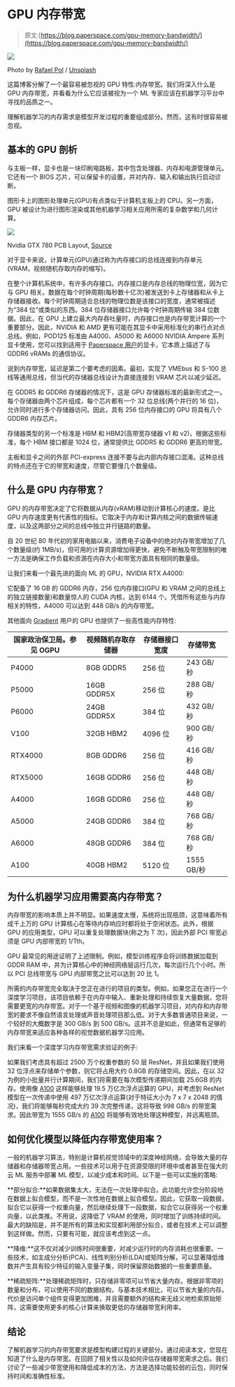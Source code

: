 # GPU 内存带宽

> 原文:[https://blog.paperspace.com/gpu-memory-bandwidth/](https://blog.paperspace.com/gpu-memory-bandwidth/)

![](../Images/3408ea5379ac7a1349e666ab163d3f08.png)

Photo by [Rafael Pol](https://unsplash.com/@rapol?utm_source=ghost&utm_medium=referral&utm_campaign=api-credit) / [Unsplash](https://unsplash.com/?utm_source=ghost&utm_medium=referral&utm_campaign=api-credit)

这篇博客分解了一个最容易被忽视的 GPU 特性:内存带宽。我们将深入什么是 GPU 内存带宽，并看看为什么它应该被视为一个 ML 专家应该在机器学习平台中寻找的品质之一。

理解机器学习的内存需求是模型开发过程的重要组成部分。然而，这有时很容易被忽视。

## 基本的 GPU 剖析

与主板一样，显卡也是一块印刷电路板，其中包含处理器、内存和电源管理单元。它还有一个 BIOS 芯片，可以保留卡的设置，并对内存、输入和输出执行启动诊断。

图形卡上的图形处理单元(GPU)有点类似于计算机主板上的 CPU。另一方面，GPU 被设计为进行图形渲染或其他机器学习相关应用所需的复杂数学和几何计算。

![](../Images/c9626048affbf0dc542cb3d996e76519.png)

Nvidia GTX 780 PCB Layout, [Source](https://www.flickr.com/photos/83620044@N06/8800935020)

对于显卡来说，计算单元(GPU)通过称为内存接口的总线连接到内存单元(VRAM，视频随机存取内存的缩写)。

在整个计算机系统中，有许多内存接口。内存接口是内存总线的物理位宽，因为它与 GPU 相关。数据在每个时钟周期(每秒数十亿次)被发送到卡上存储器和从卡上存储器接收。每个时钟周期适合总线的物理位数是该接口的宽度，通常被描述为“384 位”或类似的东西。384 位存储器接口允许每个时钟周期传输 384 位数据。因此，在 GPU 上建立最大内存吞吐量时，内存接口也是内存带宽计算的一个重要部分。因此，NVIDIA 和 AMD 更有可能在其显卡中采用标准化的串行点对点总线。例如，POD125 标准由 A4000、A5000 和 A6000 NVIDIA Ampere 系列显卡使用，您可以找到适用于 [Paperspace 用户](https://blog.paperspace.com/new-ampere-gpus/)的显卡，它本质上描述了与 GDDR6 vRAMs 的通信协议。

说到内存带宽，延迟是第二个要考虑的因素。最初，实现了 VMEbus 和 S-100 总线等通用总线，但当代的存储器总线设计为直接连接到 VRAM 芯片以减少延迟。

在 GDDR5 和 GDDR6 存储器的情况下，这是 GPU 存储器标准的最新形式之一。每个存储器由两个芯片组成，每个芯片都有一个 32 位总线(两个并行的 16 位)，允许同时进行多个存储器访问。因此，具有 256 位内存接口的 GPU 将具有八个 GDDR6 内存芯片。

存储器类型的另一个标准是 HBM 和 HBM2(高带宽存储器 v1 和 v2)，根据这些标准，每个 HBM 接口都是 1024 位，通常提供比 GDDR5 和 GDDR6 更高的带宽。

主板和显卡之间的外部 PCI-express 连接不要与此内部内存接口混淆。这种总线的特点还在于它的带宽和速度，尽管它要慢几个数量级。

## 什么是 GPU 内存带宽？

GPU 的内存带宽决定了它将数据从内存(vRAM)移动到计算核心的速度。是比 GPU 内存速度更有代表性的指标。它取决于内存和计算内核之间的数据传输速度，以及这两部分之间的总线中独立并行链路的数量。

自 20 世纪 80 年代初的家用电脑以来，消费电子设备中的绝对内存带宽增加了几个数量级(约 1MB/s)，但可用的计算资源增加得更快，避免不断触及带宽限制的唯一方法是确保工作负载和资源在内存大小和带宽方面具有相同的数量级。

让我们来看一个最先进的面向 ML 的 GPU，NVIDIA RTX A4000:

它配备了 16 GB 的 GDDR6 内存，256 位内存接口(GPU 和 VRAM 之间的总线上的独立链接数量)和数量惊人的 CUDA 内核，达到 6144 个。凭借所有这些与内存相关的特性，A4000 可以达到 448 GB/s 的内存带宽。

其他面向 [Gradient](https://docs.paperspace.com/gradient/machines/) 用户的 GPU 也提供了一些高性能内存特性:

| 国家政治保卫局。参见 OGPU | 视频随机存取存储器 | 存储器接口宽度 | 存储带宽 |  |
| --- | --- | --- | --- | --- |
| P4000 | 8GB GDDR5 | 256 位 | 243 GB/秒 |  |
| P5000 | 16GB GDDR5X | 256 位 | 288 GB/秒 |  |
| P6000 | 24GB GDDR5X | 384 位 | 432 GB/秒 |  |
| V100 | 32GB HBM2 | 4096 位 | 900 GB/秒 |  |
| RTX4000 | 8GB GDDR6 | 256 位 | 416 GB/秒 |  |
| RTX5000 | 16GB GDDR6 | 256 位 | 448 GB/秒 |  |
| A4000 | 16GB GDDR6 | 256 位 | 448 GB/秒 |  |
| A5000 | 24GB GDDR6 | 384 位 | 768 GB/秒 |  |
| A6000 | 48GB GDDR6 | 384 位 | 768 GB/秒 |  |
| A100 | 40GB HBM2 | 5120 位 | 1555 GB/秒 |  |

## 为什么机器学习应用需要高内存带宽？

内存带宽的影响本质上并不明显。如果速度太慢，系统将出现瓶颈，这意味着所有成千上万的 GPU 计算核心在等待内存响应时都将处于空闲状态。此外，根据 GPU 的应用类型，GPU 可以重复处理数据块(称之为 T 次)，因此外部 PCI 带宽必须是 GPU 内部带宽的 1/Tth。

GPU 最常见的用途证明了上述限制。例如，模型训练程序会将训练数据加载到 GDDR RAM 中，并为计算核心中的神经网络层运行几次，每次运行几个小时。所以 PCI 总线带宽与 GPU 内部带宽之比可以达到 20 比 1。

所需的内存带宽完全取决于您正在进行的项目的类型。例如，如果您正在进行一个深度学习项目，该项目依赖于在内存中输入、重新处理和持续恢复大量数据，您将需要更宽的内存带宽。对于一个基于视频和图像的机器学习项目，对内存和内存带宽的要求不像自然语言处理或声音处理项目那么低。对于大多数普通项目来说，一个较好的大概数字是 300 GB/s 到 500 GB/s。这并不总是如此，但通常有足够的内存带宽来适应各种各样的视觉数据机器学习应用。

我们来看一个深度学习内存带宽需求验证的例子:

如果我们考虑具有超过 2500 万个权重参数的 50 层 ResNet，并且如果我们使用 32 位浮点来存储单个参数，则它将占用大约 0.8GB 的存储空间。因此，在以 32 为例的小批量并行计算期间，我们将需要在每次模型传递期间加载 25.6GB 的内存。使用像 [A100](https://blog.paperspace.com/new-ampere-gpus/) 这样能够处理 19.5 万亿次浮点运算的 GPU，并考虑到 ResNet 模型在一次传递中使用 497 万亿次浮点运算(对于特征大小为 7 x 7 x 2048 的情况)，我们将能够每秒完成大约 39 次完整传递，这将导致 998 GB/s 的带宽需求。因此带宽为 1555 GB/s 的 [A100](https://blog.paperspace.com/new-ampere-gpus/) 将能够有效地处理这种模型，并远离瓶颈。

## 如何优化模型以降低内存带宽使用率？

一般的机器学习算法，特别是计算机视觉领域中的深度神经网络，会导致大量的存储器和存储器带宽占用。一些技术可以用于在资源受限的环境中或者甚至在强大的云 ML 服务中部署 ML 模型，以减少成本和时间。以下是一些可以实施的策略:

**部分拟合:**如果数据集太大，无法在一次处理中拟合。此功能允许您分阶段地在数据上拟合模型，而不是一次性地在数据上拟合模型。因此，它获取一段数据，拟合它以获得一个权重向量，然后继续处理下一段数据，拟合它以获得另一个权重向量，以此类推。不用说，这降低了 VRAM 的使用，同时增加了训练持续时间。最大的缺陷是，并不是所有的算法和实现都利用部分拟合，或者在技术上可以调整到这样做。然而，只要有可能，就应该考虑到这一点。

**降维:**这不仅对减少训练时间很重要，对减少运行时的内存消耗也很重要。一些技术，如主成分分析(PCA)、线性判别分析(LDA)或矩阵分解，可以显著降低维数并产生具有较少特征的输入变量子集，同时保留原始数据的一些重要质量。

**稀疏矩阵:**处理稀疏矩阵时，只存储非零项可以节省大量内存。根据非零项的数量和分布，可以使用不同的数据结构，与基本技术相比，可以节省大量的内存。代价是访问单个组件变得更加困难，并且需要额外的结构来无歧义地检索原始矩阵，这需要使用更多的核心计算来换取更低的存储器带宽利用率。

## 结论

了解机器学习的内存带宽要求是模型构建过程的关键部分。通过阅读本文，您现在知道了什么是内存带宽。在回顾了相关性以及如何评估存储器带宽需求之后。我们讨论了一些减少带宽使用和降低成本的方法，方法是选择功能较弱的云包，同时保持时间和准确性标准。